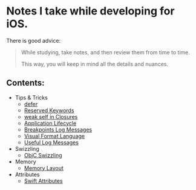 # Notes I take while developing for iOS.

There is good advice:
> While studying, take notes, and then review them from time to time.
>
> This way, you will keep in mind all the details and nuances.

## __Contents__:

* Tips & Tricks
  * [defer](Tips%26Tricks/defer.md)
  * [Reserved Keywords](Tips%26Tricks/reservedKeywords.md)
  * [weak self in Closures](Tips%26Tricks/weakSelfClosure.md)
  * [Application Lifecycle](Tips%26Tricks/applicationLifeCycle.md)
  * [Breakpoints Log Messages](Tips%26Tricks/breakPointLogMessage.md)
  * [Visual Format Language](Tips%26Tricks/visualFormatLanguage.md)
  * [Useful Log Messages](Tips%26Tricks/useful_log_messages.md)
* Swizzling
  * [ObjC Swizzling](Swizzling/objc.md)
* Memory
  * [Memory Layout](Memory/MemoryLayout.md)
* Attributes
  * [Swift Attributes](Attributes/Attributes.md)